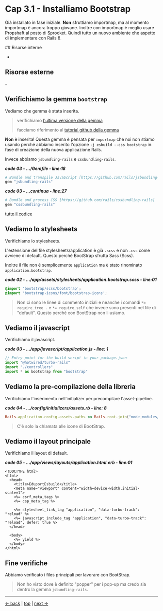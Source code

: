 # <a name="top"></a> Cap 3.1 - Installiamo Bootstrap

Già installato in fase iniziale.
**Non** sfruttiamo importmap, ma al momento importmap è ancora troppo giovane.
Inoltre con importmap è meglio usare Propshaft al posto di Sprocket.
Quindi tutto un nuovo ambiente che aspetto di implementare con Rails 8.


## Risorse interne

- []()



## Risorse esterne

-[]()



## Verifichiamo la gemma `bootstrap`

Vediamo che gemma è stata inserita.

> verifichiamo [l'ultima versione della gemma](https://rubygems.org/gems/bootstrap)
>
> facciamo riferimento al [tutorial github della gemma](https://github.com/twbs/bootstrap-rubygem)

**Non** è inserita!
Questa gemma è pensata per `importmap` che noi non stiamo usando perché abbiamo inserito l'opzione `-j esbuild --css bootstrap` in fase di creazione della nuova applicazione Rails.

Invece abbiamo `jsbundling-rails` e `cssbundling-rails`.

***code 03 - .../Gemfile - line:18***

```ruby
# Bundle and transpile JavaScript [https://github.com/rails/jsbundling-rails]
gem "jsbundling-rails"
```

***code 03 - ...continua - line:27***

```ruby
# Bundle and process CSS [https://github.com/rails/cssbundling-rails]
gem "cssbundling-rails"
```

[tutto il codice](https://github.com/flaviobordonidev/leanpubabrandnewcms/blob/master/theme-eduport-esbuild/02-bootstrap/01_01-gemfile.rb)



## Vediamo lo stylesheets

Verifichiamo lo stylesheets.

L'estensione del file stylesheets/application è già `.scss` e non `.css` come avviene di default.
Questo perché BootStrap sfrutta Sass (Scss).

Inoltre il file non è semplicemente `application` ma è stato rinominato `application.bootstrap`.

***code 02 - .../app/assets/stylesheets/application.bootstrap.scss - line:01***

```scss
@import 'bootstrap/scss/bootstrap';
@import 'bootstrap-icons/font/bootstrap-icons';
```

> Non ci sono le linee di commento iniziali e neanche i comandi `*= require_tree .` e `*= require_self` che invece sono presenti nel file di "default". Questo perché con BootStrap non li usiamo.



## Vediamo il javascript

Verifichiamo il javascript.

***code 03 - .../app/javascript/application.js - line: 1***

```javascript
// Entry point for the build script in your package.json
import "@hotwired/turbo-rails"
import "./controllers"
import * as bootstrap from "bootstrap"
```



## Vediamo la pre-compilazione della libreria

Verifichiamo l'inserimento nell'initializer per precompilare l'asset-pipeline.

***code 04 - .../config/initializers/assets.rb - line: 8***

```ruby
Rails.application.config.assets.paths << Rails.root.join("node_modules/bootstrap-icons/font")
```

> C'è solo la chiamata alle icone di BootStrap.



## Vediamo il layout principale

Verifichiamo il layout di default.

***code 05 - .../app/views/layouts/application.html.erb - line:01***

```html+erb
<!DOCTYPE html>
<html>
  <head>
    <title>EduportEsbuild</title>
    <meta name="viewport" content="width=device-width,initial-scale=1">
    <%= csrf_meta_tags %>
    <%= csp_meta_tag %>

    <%= stylesheet_link_tag "application", "data-turbo-track": "reload" %>
    <%= javascript_include_tag "application", "data-turbo-track": "reload", defer: true %>
  </head>

  <body>
    <%= yield %>
  </body>
</html>
```


## Fine verifiche

Abbiamo verificato i files principali per lavorare con BootStrap.

> Non ho visto dove è definito "popper" per i pop-up ma credo sia dentro la gemma `jsbundling-rails`.



---

[<- back](https://github.com/flaviobordonidev/leanpubabrandnewcms/blob/master/ubuntudream/01-new_app/01_00-new_app-it.md)
 | [top](#top) |
[next ->](https://github.com/flaviobordonidev/leanpubabrandnewcms/blob/master/ubuntudream/01-new_app/03_00-gemfile_ruby_version.md)
